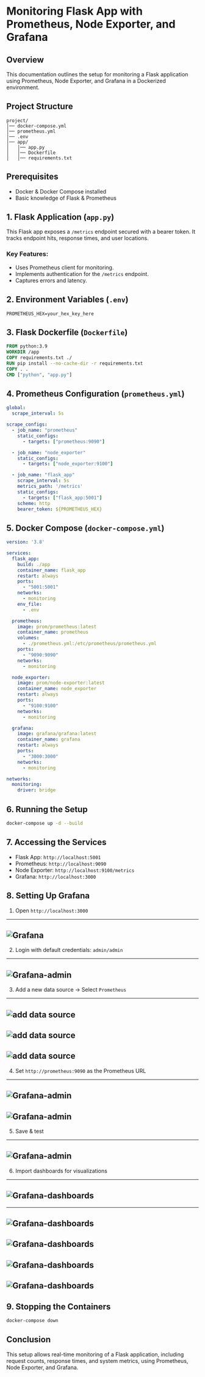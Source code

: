 # Monitoring Flask App with Prometheus, Node Exporter, and Grafana

## Overview
This documentation outlines the setup for monitoring a Flask application using Prometheus, Node Exporter, and Grafana in a Dockerized environment.

## Project Structure
```
project/
│── docker-compose.yml
│── prometheus.yml
│── .env
│── app/
│   │── app.py
│   │── Dockerfile
│   │── requirements.txt
```

## Prerequisites
- Docker & Docker Compose installed
- Basic knowledge of Flask & Prometheus

## 1. Flask Application (`app.py`)
This Flask app exposes a `/metrics` endpoint secured with a bearer token. It tracks endpoint hits, response times, and user locations.

### Key Features:
- Uses Prometheus client for monitoring.
- Implements authentication for the `/metrics` endpoint.
- Captures errors and latency.

## 2. Environment Variables (`.env`)
```
PROMETHEUS_HEX=your_hex_key_here
```

## 3. Flask Dockerfile (`Dockerfile`)
```dockerfile
FROM python:3.9
WORKDIR /app
COPY requirements.txt ./
RUN pip install --no-cache-dir -r requirements.txt
COPY . .
CMD ["python", "app.py"]
```

## 4. Prometheus Configuration (`prometheus.yml`)
```yaml
global:
  scrape_interval: 5s

scrape_configs:
  - job_name: "prometheus"
    static_configs:
      - targets: ["prometheus:9090"]

  - job_name: "node_exporter"
    static_configs:
      - targets: ["node_exporter:9100"]

  - job_name: "flask_app"
    scrape_interval: 5s
    metrics_path: '/metrics'
    static_configs:
      - targets: ["flask_app:5001"]
    scheme: http
    bearer_token: ${PROMETHEUS_HEX}
```

## 5. Docker Compose (`docker-compose.yml`)
```yaml
version: '3.8'

services:
  flask_app:
    build: ./app
    container_name: flask_app
    restart: always
    ports:
      - "5001:5001"
    networks:
      - monitoring
    env_file:
      - .env

  prometheus:
    image: prom/prometheus:latest
    container_name: prometheus
    volumes:
      - ./prometheus.yml:/etc/prometheus/prometheus.yml
    ports:
      - "9090:9090"
    networks:
      - monitoring

  node_exporter:
    image: prom/node-exporter:latest
    container_name: node_exporter
    restart: always
    ports:
      - "9100:9100"
    networks:
      - monitoring

  grafana:
    image: grafana/grafana:latest
    container_name: grafana
    restart: always
    ports:
      - "3000:3000"
    networks:
      - monitoring

networks:
  monitoring:
    driver: bridge
```

## 6. Running the Setup
```sh
docker-compose up -d --build
```

## 7. Accessing the Services
- Flask App: `http://localhost:5001`
- Prometheus: `http://localhost:9090`
- Node Exporter: `http://localhost:9100/metrics`
- Grafana: `http://localhost:3000`

## 8. Setting Up Grafana
1. Open `http://localhost:3000`
---
![Grafana](1.jpeg)
---
2. Login with default credentials: `admin/admin`
---
![Grafana-admin](2.jpeg)
---
3. Add a new data source → Select `Prometheus`
---
![add data source](3.PNG)
---
![add data source](3a.PNG)
---
![add data source](3b.PNG)
---
4. Set `http://prometheus:9090` as the Prometheus URL
---
![Grafana-admin](3c.PNG)
--- 
![Grafana-admin](3d.PNG)
--- 
5. Save & test
---
![Grafana-admin](4.png)
--- 
6. Import dashboards for visualizations
---
![Grafana-dashboards](5.JPEG)
--- 
---
![Grafana-dashboards](5a.PNG)
--- 
![Grafana-dashboards](5b.PNG)
--- 
![Grafana-dashboards](5c.PNG)
--- 
![Grafana-dashboards](5d.PNG)
--- 
## 9. Stopping the Containers
```sh
docker-compose down
```

## Conclusion
This setup allows real-time monitoring of a Flask application, including request counts, response times, and system metrics, using Prometheus, Node Exporter, and Grafana.
